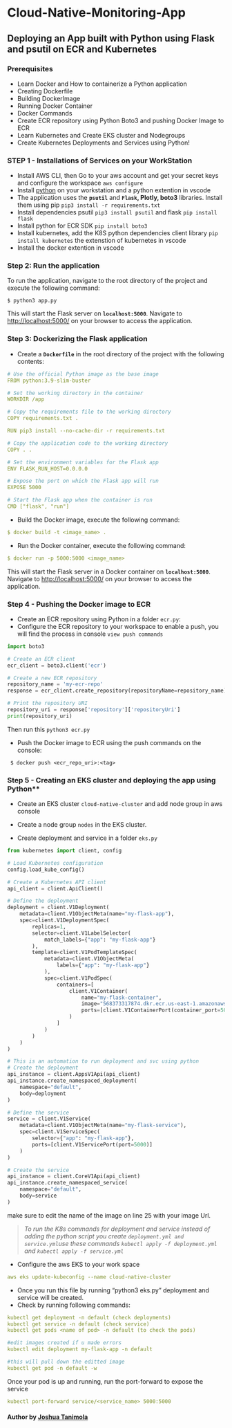 # Cloud-Native-Monitoring-App

## Deploying an App built with Python using Flask and psutil on ECR and Kubernetes

### Prerequisites
- Learn Docker and How to containerize a Python application
- Creating Dockerfile
- Building DockerImage
- Running Docker Container
- Docker Commands
- Create ECR repository using Python Boto3 and pushing Docker Image to ECR
- Learn Kubernetes and Create EKS cluster and Nodegroups
- Create Kubernetes Deployments and Services using Python!

### STEP 1 - Installations of Services on your WorkStation
- Install AWS CLI, then Go to your aws account and get your secret keys and configure the workspace `aws configure`
- Install [python](https://www.python.org/downloads/) on your workstation and a python extention in vscode
- The application uses the **`psutil`** and **`Flask`, Plotly, boto3** libraries. Install them using pip `pip3 install -r requirements.txt`
- Install dependencies psutil `pip3 install psutil` and flask `pip install flask`
- Install python for ECR SDK `pip install boto3` 
- Install kubernetes, add the K8S python dependencies client  library `pip install kubernetes`
 the extenstion of kubernetes in vscode
- Install the docker extention in vscode

### Step 2: Run the application

To run the application, navigate to the root directory of the project and execute the following command:

```
$ python3 app.py
```

This will start the Flask server on **`localhost:5000`**. Navigate to [http://localhost:5000/](http://localhost:5000/) on your browser to access the application.

### Step 3: Dockerizing the Flask application

- Create a **`Dockerfile`** in the root directory of the project with the following contents:

```yml
# Use the official Python image as the base image
FROM python:3.9-slim-buster

# Set the working directory in the container
WORKDIR /app

# Copy the requirements file to the working directory
COPY requirements.txt .

RUN pip3 install --no-cache-dir -r requirements.txt

# Copy the application code to the working directory
COPY . .

# Set the environment variables for the Flask app
ENV FLASK_RUN_HOST=0.0.0.0

# Expose the port on which the Flask app will run
EXPOSE 5000

# Start the Flask app when the container is run
CMD ["flask", "run"]
```

- Build the Docker image, execute the following command:

```yml
$ docker build -t <image_name> .
```

-  Run the Docker container, execute the following command:

```yml
$ docker run -p 5000:5000 <image_name>
```

This will start the Flask server in a Docker container on **`localhost:5000`**. Navigate to [http://localhost:5000/](http://localhost:5000/) on your browser to access the application.

### Step 4 - Pushing the Docker image to ECR

- Create an ECR repository using Python in a folder `ecr.py`:
- Configure the ECR repository to your workspace to enable a push, you will find the process in console `view push commands`

```py
import boto3

# Create an ECR client
ecr_client = boto3.client('ecr')

# Create a new ECR repository
repository_name = 'my-ecr-repo'
response = ecr_client.create_repository(repositoryName=repository_name)

# Print the repository URI
repository_uri = response['repository']['repositoryUri']
print(repository_uri)
```
Then run this `python3 ecr.py`

- Push the Docker image to ECR using the push commands on the console:

```
 $ docker push <ecr_repo_uri>:<tag>
```

### Step 5 - Creating an EKS cluster and deploying the app using Python**


- Create an EKS cluster `cloud-native-cluster` and add node group in aws console


- Create a node group `nodes` in the EKS cluster.

- Create deployment and service in a folder `eks.py`

```py
from kubernetes import client, config

# Load Kubernetes configuration
config.load_kube_config()

# Create a Kubernetes API client
api_client = client.ApiClient()

# Define the deployment
deployment = client.V1Deployment(
    metadata=client.V1ObjectMeta(name="my-flask-app"),
    spec=client.V1DeploymentSpec(
        replicas=1,
        selector=client.V1LabelSelector(
            match_labels={"app": "my-flask-app"}
        ),
        template=client.V1PodTemplateSpec(
            metadata=client.V1ObjectMeta(
                labels={"app": "my-flask-app"}
            ),
            spec=client.V1PodSpec(
                containers=[
                    client.V1Container(
                        name="my-flask-container",
                        image="568373317874.dkr.ecr.us-east-1.amazonaws.com/my-cloud-native-repo:latest",
                        ports=[client.V1ContainerPort(container_port=5000)]
                    )
                ]
            )
        )
    )
)

# This is an automation to run deployment and svc using python
# Create the deployment
api_instance = client.AppsV1Api(api_client)
api_instance.create_namespaced_deployment(
    namespace="default",
    body=deployment
)

# Define the service
service = client.V1Service(
    metadata=client.V1ObjectMeta(name="my-flask-service"),
    spec=client.V1ServiceSpec(
        selector={"app": "my-flask-app"},
        ports=[client.V1ServicePort(port=5000)]
    )
)

# Create the service
api_instance = client.CoreV1Api(api_client)
api_instance.create_namespaced_service(
    namespace="default",
    body=service
)
```

make sure to edit the name of the image on line 25 with your image Url.

> *To run the K8s commands for  deployment and service instead of adding the python script you create `deployment.yml and service.yml`use these commands `kubectl apply -f deployment.yml` and `kubectl apply -f service.yml`*

- Configure the aws EKS to your work space
```yml
aws eks update-kubeconfig --name cloud-native-cluster
```

- Once you run this file by running “python3 eks.py” deployment and service will be created.
- Check by running following commands:

```yml
kubectl get deployment -n default (check deployments)
kubectl get service -n default (check service)
kubectl get pods <name of pod> -n default (to check the pods)

#edit images created if u made errors
kubectl edit deployment my-flask-app -n default 

#this will pull down the editted image
kubectl get pod -n default -w
```

Once your pod is up and running, run the port-forward to expose the service
```yml
kubectl port-forward service/<service_name> 5000:5000
```


#### Author by [Joshua Tanimola](https://github.com/Teejoshua)
